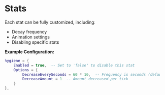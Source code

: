# Stats

Each stat can be fully customized, including:

* Decay frequency
* Animation settings
* Disabling specific stats

**Example Configuration:**

```lua
hygiene = {
    Enabled = true,  -- Set to 'false' to disable this stat
    Options = {
        DecreaseEverySeconds = 60 * 10,  -- Frequency in seconds (default: 10 minutes)
        DecreaseAmount = 1  -- Amount decreased per tick
    }
},
```



